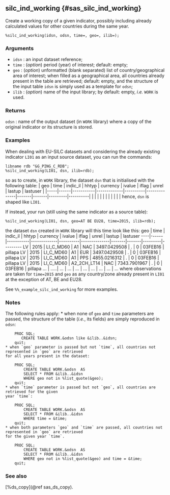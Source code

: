 ## silc_ind_working {#sas_silc_ind_working}
Create a working copy of a given indicator, possibly including already calculated values for other 
countries during the same year.

	%silc_ind_working(idsn, odsn, time=, geo=, ilib=);

### Arguments
* `idsn` : an input dataset reference;
* `time` : (_option_) period (year) of interest; default: empty;
* `geo` : (_option_) unformatted (blank separated) list of country/geographical area of interest; 
	when filled as a geographical area, all countries already present in the table are retrieved; 
	default: empty, and the structure of the input table `idsn` is simply used as a template for `odsn`;
* `ilib` : (_option_) name of the input library; by default: empty, _i.e._ `WORK` is used.
  
### Returns
`odsn` : name of the output dataset (in `WORK` library) where a copy of the original indicator or its
	structure is stored.

### Examples
When dealing with EU-SILC datasets and considering the already existing indicator `LI01` as an input
source dataset, you can run the commands:

	libname rdb "&G_PING_C_RDB";
	%silc_ind_working(LI01, dsn, ilib=rdb);

so as to create, in `WORK` library, the dataset `dsn` that is initialised with the following table: 
| geo | time | indic_il  | hhtyp       | currency | ivalue       | iflag | unrel | lastup  | lastuser |
|-----|------|-----------|-------------|----------|--------------|-------|-------|---------|----------|
|     |      |           |             |          |              |       |       |         |          |
hence, `dsn` is shaped like `LI01`.

If instead, your run (still using the same indicator as a source table):

	%silc_ind_working(LI01, dsn, geo=AT BE EU28, time=2015, ilib=rdb);

the dataset `dsn` created in `WORK` library will this time look like this:
geo | time | indic_il  | hhtyp       | currency | ivalue       | iflag | unrel | lastup  | lastuser
----|------|-----------|-------------|----------|--------------|-------|-------|---------|---------
LV	| 2015 | LI_C_MD60 | A1          | NAC      | 3497.0429508 | .     | 0     | 03FEB16 | pillapa
LV	| 2015 | LI_C_MD60 | A1          | EUR      | 3497.0429508 | .     | 0     | 03FEB16 | pillapa
LV	| 2015 | LI_C_MD60 | A1          | PPS      | 4855.0216312 | .     | 0     | 03FEB16 | pillapa
LV	| 2015 | LI_C_MD60 | A2_2CH_LT14 | NAC      | 7343.7901967 | .     | 0     | 03FEB16 | pillapa
... | .....|    ...    |    ...      | ...      |      ...     | ...   | ...   |   ...   |   ...
where observations are taken for `time=2015` and `geo` as any country/zone already present in `LI01` 
at the exception of AT, BE and EU28.

See `%%_example_silc_ind_working` for more examples.

### Notes
The following rules apply:
	* when none of `geo` and `time` parameters are passed, the structure of the table (_i.e._, its fields)
	are simply reproduced in `odsn`:

	    PROC SQL;
		   CREATE TABLE WORK.&odsn like &ilib..&idsn; 
	    quit; 
	* when `geo` parameter is passed but not `time`, all countries not represented in `geo` are retrieved
	for all years present in the dataset:

	    PROC SQL;
			CREATE TABLE WORK.&odsn  AS
			SELECT * FROM &ilib..&idsn 
			WHERE geo not in %list_quote(&geo);
	    quit; 
	* when `time` parameter is passed but not `geo`, all countries are retrieved for the given 
	year `time`:

        PROC SQL;
		    CREATE TABLE WORK.&odsn  AS
		    SELECT * FROM &ilib..&idsn 
		    WHERE time = &time;
	    quit; 
	* when both parameters `geo` and `time` are passed, all countries not represented in `geo` are retrieved 
	for the given year `time`.

	    PROC SQL;
			CREATE TABLE WORK.&odsn  AS
			SELECT * FROM &ilib..&idsn 
			WHERE geo not in %list_quote(&geo) and time = &time;
	    quit; 

### See also
[%ds_copy](@ref sas_ds_copy).
